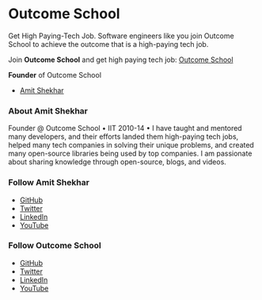 # Outcome School

Get High Paying-Tech Job. Software engineers like you join Outcome School to achieve the outcome that is a high-paying tech job.

Join **Outcome School** and get high paying tech job: [Outcome School](https://outcomeschool.com)

**Founder** of Outcome School

- [Amit Shekhar](https://www.linkedin.com/in/amit-shekhar-iitbhu)

### About Amit Shekhar

Founder @ Outcome School • IIT 2010-14 • I have taught and mentored many developers, and their efforts landed them high-paying tech jobs, helped many tech companies in solving their unique problems, and created many open-source libraries being used by top companies. I am passionate about sharing knowledge through open-source, blogs, and videos.

### Follow Amit Shekhar

- [GitHub](https://github.com/amitshekhariitbhu)
- [Twitter](https://x.com/amitiitbhu)
- [LinkedIn](https://www.linkedin.com/in/amit-shekhar-iitbhu)
- [YouTube](https://www.youtube.com/@amitshekhar)

### Follow Outcome School

- [GitHub](http://github.com/OutcomeSchool)
- [Twitter](https://x.com/outcome_school)
- [LinkedIn](https://www.linkedin.com/company/outcomeschool)
- [YouTube](https://youtube.com/@OutcomeSchool)

